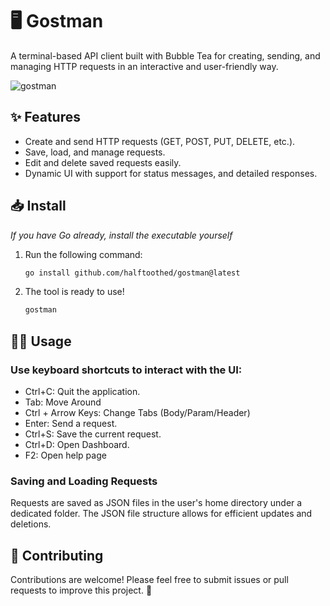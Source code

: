 # 🖥️ Gostman

A terminal-based API client built with Bubble Tea for creating, sending, and managing HTTP requests in an interactive and user-friendly way.

![gostman](https://github.com/user-attachments/assets/98ad0be6-479e-432f-8794-bd495a401872)

## ✨ Features

- Create and send HTTP requests (GET, POST, PUT, DELETE, etc.).
- Save, load, and manage requests.
- Edit and delete saved requests easily.
- Dynamic UI with support for status messages, and detailed responses.

## 📥 Install

_If you have Go already, install the executable yourself_

1. Run the following command:
   ```bash
   go install github.com/halftoothed/gostman@latest
   ```
2. The tool is ready to use!
    ```bash
   gostman
   ```

## 🧑‍💻 Usage 

### Use keyboard shortcuts to interact with the UI:

- Ctrl+C: Quit the application.
- Tab: Move Around
- Ctrl + Arrow Keys: Change Tabs (Body/Param/Header)
- Enter: Send a request.
- Ctrl+S: Save the current request.
- Ctrl+D: Open Dashboard.
- F2: Open help page

### Saving and Loading Requests 

Requests are saved as JSON files in the user's home directory under a dedicated folder. The JSON file structure allows for efficient updates and deletions.

## 🤝 Contributing

Contributions are welcome! Please feel free to submit issues or pull requests to improve this project. 🙌
